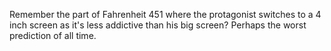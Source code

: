 Remember the part of Fahrenheit 451 where the protagonist switches to a 4 inch screen as it's less addictive than his big screen? Perhaps the worst prediction of all time.

